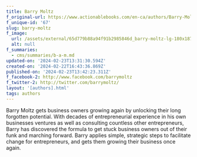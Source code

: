```yaml
---
title: Barry Moltz
f_original-url: https://www.actionablebooks.com/en-ca/authors/Barry-Moltz/
f_unique-id: '67'
slug: barry-moltz
f_image:
  url: /assets/external/65d779b88a94f91b2985846d_barry-moltz-lg-180x187.jpeg
  alt: null
f_summaries:
  - cms/summaries/b-a-m.md
updated-on: '2024-02-23T13:31:30.594Z'
created-on: '2024-02-22T16:43:36.869Z'
published-on: '2024-02-23T13:42:23.311Z'
f_facebook-2: http://www.facebook.com/barrymoltz
f_twitter-2: http://twitter.com/barrymoltz/
layout: '[authors].html'
tags: authors
---
```


Barry Moltz gets business owners growing again by unlocking their long forgotten potential. With decades of entrepreneurial experience in his own businesses ventures as well as consulting countless other entrepreneurs, Barry has discovered the formula to get stuck business owners out of their funk and marching forward. Barry applies simple, strategic steps to facilitate change for entrepreneurs, and gets them growing their business once again.
